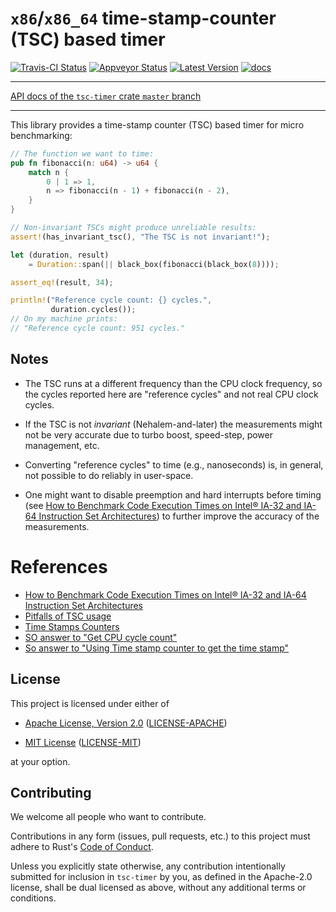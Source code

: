 # `x86`/`x86_64` time-stamp-counter (TSC) based timer

[![Travis-CI Status]][travis] [![Appveyor Status]][appveyor] [![Latest Version]][crates.io] [![docs]][master_docs]

---

[API docs of the `tsc-timer` crate `master` branch][master_docs]

---

This library provides a time-stamp counter (TSC) based timer for micro
benchmarking:

```rust
// The function we want to time:
pub fn fibonacci(n: u64) -> u64 {
    match n {
        0 | 1 => 1,
        n => fibonacci(n - 1) + fibonacci(n - 2),
    }
}

// Non-invariant TSCs might produce unreliable results:
assert!(has_invariant_tsc(), "The TSC is not invariant!");

let (duration, result) 
    = Duration::span(|| black_box(fibonacci(black_box(8))));

assert_eq!(result, 34);

println!("Reference cycle count: {} cycles.", 
         duration.cycles());
// On my machine prints: 
// "Reference cycle count: 951 cycles."
```

## Notes

* The TSC runs at a different frequency than the CPU clock frequency, so the
  cycles reported here are "reference cycles" and not real CPU clock cycles.

* If the TSC is not _invariant_ (Nehalem-and-later) the measurements might
  not be very accurate due to turbo boost, speed-step, power management, etc.
* Converting "reference cycles" to time (e.g., nanoseconds) is, in general,
  not possible to do reliably in user-space.

* One might want to disable preemption and hard interrupts before timing
  (see [How to Benchmark Code Execution Times on Intel® IA-32 and IA-64
  Instruction Set Architectures][intel_bench_paper]) to further improve the
  accuracy of the measurements.
# References

  * [How to Benchmark Code Execution Times on Intel® IA-32 and IA-64
  Instruction Set Architectures][intel_bench_paper]
  * [Pitfalls of TSC usage][pitfalls_tsc]
  * [Time Stamps Counters][tinola_blog]
  * [SO answer to "Get CPU cycle count"][so_cpu_cycles]
  * [So answer to "Using Time stamp counter to get the time stamp"][so_time_stamp]

## License

This project is licensed under either of

* [Apache License, Version 2.0](http://www.apache.org/licenses/LICENSE-2.0)
  ([LICENSE-APACHE](LICENSE-APACHE))

* [MIT License](http://opensource.org/licenses/MIT)
  ([LICENSE-MIT](LICENSE-MIT))

at your option.

## Contributing

We welcome all people who want to contribute.

Contributions in any form (issues, pull requests, etc.) to this project
must adhere to Rust's [Code of Conduct].

Unless you explicitly state otherwise, any contribution intentionally submitted
for inclusion in `tsc-timer` by you, as defined in the Apache-2.0 license, shall be
dual licensed as above, without any additional terms or conditions.

[travis]: https://travis-ci.org/gnzlbg/tsc
[Travis-CI Status]: https://travis-ci.org/gnzlbg/tsc.svg?branch=master
[appveyor]: https://ci.appveyor.com/project/gnzlbg/tsc
[Appveyor Status]: https://ci.appveyor.com/api/projects/status/d9gs34kvj6j3k96g?svg=true
[Latest Version]: https://img.shields.io/crates/v/tsc.svg
[crates.io]: https://crates.io/crates/tsc
[docs]: https://docs.rs/tsc-timer/badge.svg
[docs.rs]: https://docs.rs/tsc-timer/
[master_docs]: https://gnzlbg.github.io/tsc/tsc/
[Code of Conduct]: https://www.rust-lang.org/en-US/conduct.html
[intel_bench_paper]:
https://www.intel.com/content/dam/www/public/us/en/documents/white-papers/ia-32-ia-64-benchmark-code-execution-paper.pdf
[pitfalls_tsc]: http://oliveryang.net/2015/09/pitfalls-of-TSC-usage/
[tinola_blog]: http://blog.tinola.com/?e=54
[so_cpu_cycles]: https://stackoverflow.com/a/51907627/1422197
[so_time_stamp]: https://stackoverflow.com/a/42490374/1422197
